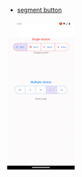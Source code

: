 



- [ segment button ](https://github.com/AhmedTahaMohamedeen/Flutter_packages/tree/main/segment_button) 
 <img src="segment_button/assets/segmentButton.gif" height="350em" />


 
